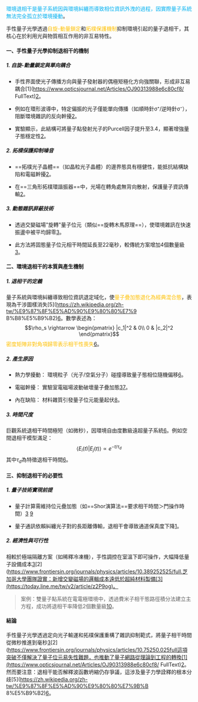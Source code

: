 <font color="#00b0f0">環境退相干是量子系統因與環境糾纏而導致相位資訊外洩的過程，因實際量子系統無法完全孤立於環境擾動</font>。

手性量子光學透過<font color="#ffc000">自旋-動量鎖定</font>和<font color="#ffc000">拓樸保護機制</font>抑制環境引起的量子退相干，其核心在於利用光與物質相互作用的非互易特性。

#### 一、手性量子光學抑制退相干的機制

##### 1. 自旋-動量鎖定與單向耦合

 - 手性界面使光子傳播方向與量子發射器的偶極矩極化方向強關聯，形成非互易耦合[1](https://www.opticsjournal.net/Articles/OJ90313988e6c80cf8/ FullText)[2](https://www.frontiersin.org/journals/physics/articles/10.3389/fphy.2022.845579/full)。 

- 例如在環形波導中，特定偏振的光子僅能單向傳​​播（如順時針σ⁺/逆時針σ⁻），阻斷環境雜訊的反向幹擾[2](https://www.frontiersin.org/journals/physics/articles/10.3389/fphy.org/journals/physics/articles/10.3389/fphy.2022.845579/full)。 

- 實驗顯示，此結構可將量子點發射光子的Purcell因子提升至3.4，顯著增強量子態穩定性[2](https://www.frontiersin.org/journals/physics/articles/10.3389/fphy.2022.845579/full)。

##### 2. 拓樸保護抑制噪音

 - ==拓樸光子晶體==（如晶粒光子晶體）的邊界態具有穩健性，能抵抗結構缺陷和電磁幹擾[2](https://www.frontiersin.org/journals/physics/articles/10.3389/fphy.2022.845579/full)。 

- 在==三角形拓樸環諧振器==中，光場在轉角處無背向散射，保護量子資訊傳輸[2](https://www.frontiersin.org/journals/physics/articles/10.3389/fphy.2022.845579/full)。

##### 3. 動態雜訊屏蔽技術

 - 透過交變磁場"旋轉"量子位元（類似==旋轉木馬原理==），使環境雜訊在快速振盪中被平均歸零[3](https://today.line.me/tw/v2/article/z2P9og)。 

- 此方法將固態量子位元相干時間延長至22毫秒，較傳統方案增加4個數量級[3](https://today.line.me/tw/v2/article/z2P9og)。


#### 二、環境退相干的本質與產生機制

##### 1. 退相干的定義
 量子系統與環境糾纏導致相位資訊退定域化，使<font color="#ffc000">量子疊加態退化為經典混合態</font>，表現為干涉圖樣消失[5](https://zh.wikipedia.org/zh-tw/%E9%87%8F%E5%AD%90%E9%80%80%E7%9 B%B8%E5%B9%B2)[6](https://zh.wikipedia.org/zh-cn/%E9%87%8F%E5%AD%90%E5%8E%BB%E7%9B%B8%E5%B9%B2?oldformat=true)。數學表述為：$$\rho_s \rightarrow \begin{pmatrix} |c_1|^2 & 0\\ 0 & |c_2|^2 \end{pmatrix}$$
 <font color="#ffc000">密度矩陣非對角項歸零表示相干性喪失</font>[6](https://zh.wikipedia.org/zh-cn/%E9%87%8F%E5%AD%90%E5%8E%BB%E7%9B%B8%E5%B9%B2?oldformat=true)。

##### 2. 產生原因

 - 熱力學擾動：
   環境粒子（光子/空氣分子）碰撞導致量子態相位隨機偏移[6](https://zh.wikipedia.org/zh-cn/%E9%87%8F%E5%AD%90%E5%8E%BB%E7%9B%B8%E5%B9%B2?oldat=true)。 

- 電磁幹擾：
  實驗室電磁場波動破壞量子疊加態[3](https://today.line.me/tw/v2/article/z2P9og)[7](https://www.scimonth.com.tw/archives/6188)。 

- 內在缺陷：
  材料雜質引發量子位元能量起伏[8](https://blog.csdn.net/yangxue_mifen/article/details/129795462)。

##### 3. 時間尺度
 巨觀系統退相干時間極短（如微秒），因環境自由度數級遠超量子系統[6](https://zh.wikipedia.org/zh-cn/%E9%87%8F%E5%AD%90%E5%8E%BB%E7%9B%B8%E5%B9%B2?oldformat=true)。例如空間退相干模型滿足： $$\langle E_i(t)|E_j(t) \rangle \propto e^{-t/\tau_d}$$
 其中$\tau_d$為特徵退相干時間[6](https://zh.wikipedia.org/zh-cn/%E9%87%8F%E5%AD%90%E5%8E%BB%E7%9B%B8%E5%B9%B2?oldformat=true)。
 
#### 三、抑制退相干的必要性

##### 1. 量子技術實現前提

 - 量子計算需維持位元疊加態（如==Shor演算法==要求相干時間＞門操作時間）[3](https://today.line.me/tw/v2/article/z2P9og) [9](https://scitechvista.nat.gov.tw/Article/C000003/detail?ID=1cdd583f-b4ea-4f9d-adef-80ef06ccee55)

 - 量子通訊依賴糾纏光子對的長距離傳輸，退相干會導致通道保真度下降[1](https://www.opticsjournal.net/Articles/OJ90313988e6c80cf8/FullText)。

##### 2. 經濟性與可行性
 相較於極端隔離方案（如稀釋冷凍機），手性調控在室溫下即可操作，大幅降低量子設備成本[3](https://today.line.me/tw/v2/article/z2P9og)[2](https://www.frontiersin.org/journals/physics/articles/10.389252525/full.芝加哥大學團隊證實：新增交變磁場的邏輯成本遠低於超純材料製備[3](https://today.line.me/tw/v2/article/z2P9og)。

> 案例：雙量子點系統在電電極環境中，透過費米子相干態路徑積分法建立主方程，成功將退相干率降低2個數量級[10](https://ndltd.ncl.edu.tw/cgi-bin/gs32/gsweb.cgi/login?o=dnclcdr&s=id%3D%2005670%2005970%)。

#### 結論

手性量子光學透過定向光子輸運和拓樸保護重構了雜訊抑制範式，將量子相干時間從微秒推進到毫秒[3](https://today.line.me/tw/v2/article/z2P9og)[2](https://www.frontiersin.org/journals/physics/articles/10.75250.025full這項突破不僅解決了量子位元易失性難題，也推動了量子網路從理論到工程的轉換[1](https://www.opticsjournal.net/Articles/OJ90313988e6c80cf8/ FullText)[2](https://www.frontiersin.org/journals/physics/articles/10.3389/fphy.2022.845579/full)。然而要注意：退相干能否解釋波函數坍縮仍存爭議，這涉及量子力學詮釋的根本分歧[5](https://zh.wikipedia.org/zh-tw/%E9%87%8F%E5%AD%90%E9%80%80%E7%9B%B 8%E5%B9%B2)[6](https://zh.wikipedia.org/zh-cn/%E9%87%8F%E5%AD%90%E5%8E%BB%E7%9B%B8%E5%B9%B2?oldformat=true)。